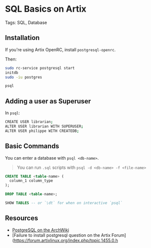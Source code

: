 # SQL Basics on Artix

Tags: SQL, Database

## Installation

If you're using Artix OpenRC, install `postgresql-openrc`.

Then:

```sh
sudo rc-service postgresql start
initdb
sudo -iu postgres

psql
```

## Adding a user as Superuser

In `psql`:

```sh
CREATE USER librarian;
ALTER USER librarian WITH SUPERUSER;
ALTER USER philippe WITH CREATEDB;
```

## Basic Commands

You can enter a database with `psql <db-name>`.

> You can run `.sql` scripts with `psql -d <db-name> -f <file-name>`

```sql
CREATE TABLE <table-name> (
  column_1 column_type
);

DROP TABLE <table-name>;

SHOW TABLES -- or `\dt` for when on interactive `psql`
```

## Resources

- [PostgreSQL on the ArchWiki](https://wiki.archlinux.org/index.php/PostgreSQL)
- [Failure to install postgresql question on the Artix Forum](https://forum.artixlinux.org/index.php/topic,1455.0.h
